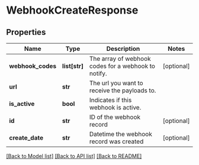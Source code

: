 # WebhookCreateResponse

## Properties
Name | Type | Description | Notes
------------ | ------------- | ------------- | -------------
**webhook_codes** | **list[str]** | The array of webhook codes for a webhook to notify. | [optional] 
**url** | **str** | The url you want to receive the payloads to. | 
**is_active** | **bool** | Indicates if this webhook is active. | 
**id** | **str** | ID of the webhook record | [optional] 
**create_date** | **str** | Datetime the webhook record was created | [optional] 

[[Back to Model list]](../README.md#documentation-for-models) [[Back to API list]](../README.md#documentation-for-api-endpoints) [[Back to README]](../README.md)


